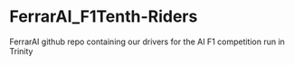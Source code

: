 # FerrarAI_F1Tenth-Riders
FerrarAI github repo containing our drivers for the AI F1 competition run in Trinity
